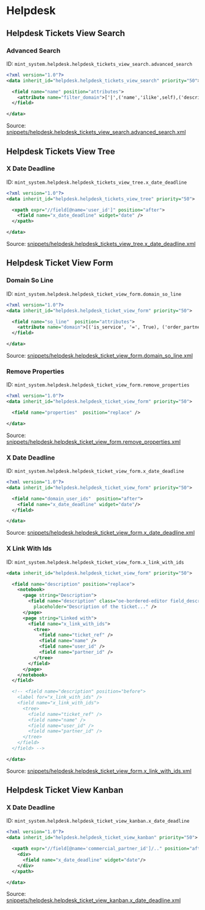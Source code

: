 # Helpdesk
## Helpdesk Tickets View Search  
### Advanced Search  
ID: `mint_system.helpdesk.helpdesk_tickets_view_search.advanced_search`  
```xml
<?xml version="1.0"?>
<data inherit_id="helpdesk.helpdesk_tickets_view_search" priority="50">

  <field name="name" position="attributes">
    <attribute name="filter_domain">['|',('name','ilike',self),('description','ilike',self)]</attribute>
  </field>

</data>
```
Source: [snippets/helpdesk.helpdesk_tickets_view_search.advanced_search.xml](https://github.com/Mint-System/Odoo-Build/tree/14.0/snippets/helpdesk.helpdesk_tickets_view_search.advanced_search.xml)

## Helpdesk Tickets View Tree  
### X Date Deadline  
ID: `mint_system.helpdesk.helpdesk_tickets_view_tree.x_date_deadline`  
```xml
<?xml version="1.0"?>
<data inherit_id="helpdesk.helpdesk_tickets_view_tree" priority="50">

  <xpath expr="//field[@name='user_id']" position="after">
    <field name="x_date_deadline" widget="date" />
  </xpath>

</data>
```
Source: [snippets/helpdesk.helpdesk_tickets_view_tree.x_date_deadline.xml](https://github.com/Mint-System/Odoo-Build/tree/14.0/snippets/helpdesk.helpdesk_tickets_view_tree.x_date_deadline.xml)

## Helpdesk Ticket View Form  
### Domain So Line  
ID: `mint_system.helpdesk.helpdesk_ticket_view_form.domain_so_line`  
```xml
<?xml version="1.0"?>
<data inherit_id="helpdesk.helpdesk_ticket_view_form" priority="50">

  <field name="so_line"  position="attributes">
    <attribute name="domain">[('is_service', '=', True), ('order_partner_id', 'child_of', parent.commercial_partner_id), ('is_expense', '=', False), ('state', 'in', ['sale'])]</attribute>
  </field>

</data>

```
Source: [snippets/helpdesk.helpdesk_ticket_view_form.domain_so_line.xml](https://github.com/Mint-System/Odoo-Build/tree/14.0/snippets/helpdesk.helpdesk_ticket_view_form.domain_so_line.xml)

### Remove Properties  
ID: `mint_system.helpdesk.helpdesk_ticket_view_form.remove_properties`  
```xml
<?xml version="1.0"?>
<data inherit_id="helpdesk.helpdesk_ticket_view_form" priority="50">

  <field name="properties"  position="replace" />

</data>

```
Source: [snippets/helpdesk.helpdesk_ticket_view_form.remove_properties.xml](https://github.com/Mint-System/Odoo-Build/tree/14.0/snippets/helpdesk.helpdesk_ticket_view_form.remove_properties.xml)

### X Date Deadline  
ID: `mint_system.helpdesk.helpdesk_ticket_view_form.x_date_deadline`  
```xml
<?xml version="1.0"?>
<data inherit_id="helpdesk.helpdesk_ticket_view_form" priority="50">

  <field name="domain_user_ids"  position="after">
    <field name="x_date_deadline" widget="date"/>
  </field>

</data>

```
Source: [snippets/helpdesk.helpdesk_ticket_view_form.x_date_deadline.xml](https://github.com/Mint-System/Odoo-Build/tree/14.0/snippets/helpdesk.helpdesk_ticket_view_form.x_date_deadline.xml)

### X Link With Ids  
ID: `mint_system.helpdesk.helpdesk_ticket_view_form.x_link_with_ids`  
```xml
<data inherit_id="helpdesk.helpdesk_ticket_view_form" priority="50">

  <field name="description" position="replace">
    <notebook>
      <page string="Description">
        <field name="description" class="oe-bordered-editor field_description"
          placeholder="Description of the ticket..." />
      </page>
      <page string="Linked with">
        <field name="x_link_with_ids">
          <tree>
            <field name="ticket_ref" />
            <field name="name" />
            <field name="user_id" />
            <field name="partner_id" />
          </tree>
        </field>
      </page>
    </notebook>
  </field>

  <!-- <field name="description" position="before">
    <label for="x_link_with_ids" />
    <field name="x_link_with_ids">
      <tree>
        <field name="ticket_ref" />
        <field name="name" />
        <field name="user_id" />
        <field name="partner_id" />
      </tree>
    </field>
  </field> -->

</data>
```
Source: [snippets/helpdesk.helpdesk_ticket_view_form.x_link_with_ids.xml](https://github.com/Mint-System/Odoo-Build/tree/14.0/snippets/helpdesk.helpdesk_ticket_view_form.x_link_with_ids.xml)

## Helpdesk Ticket View Kanban  
### X Date Deadline  
ID: `mint_system.helpdesk.helpdesk_ticket_view_kanban.x_date_deadline`  
```xml
<?xml version="1.0"?>
<data inherit_id="helpdesk.helpdesk_ticket_view_kanban" priority="50">

  <xpath expr="//field[@name='commercial_partner_id']/.." position="after">
    <div>
      <field name="x_date_deadline" widget="date"/>
    </div>
  </xpath>

</data>
```
Source: [snippets/helpdesk.helpdesk_ticket_view_kanban.x_date_deadline.xml](https://github.com/Mint-System/Odoo-Build/tree/14.0/snippets/helpdesk.helpdesk_ticket_view_kanban.x_date_deadline.xml)

